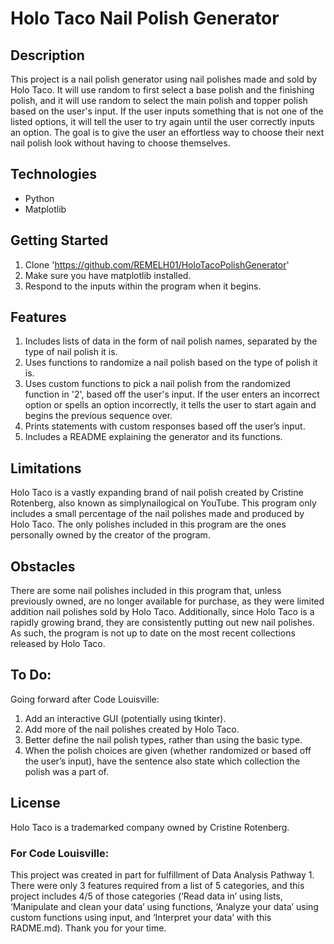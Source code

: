 # Holo Taco Nail Polish Generator 

## Description 
This project is a nail polish generator using nail polishes made and sold by Holo Taco. It will use random to first select a base polish and the finishing polish, and it will use random to select the main polish and topper polish based on the user's input. If the user inputs something that is not one of the listed options, it will tell the user to try again until the user correctly inputs an option. The goal is to give the user an effortless way to choose their next nail polish look without having to choose themselves. 

## Technologies 
- Python 
- Matplotlib

## Getting Started 
1. Clone 'https://github.com/REMELH01/HoloTacoPolishGenerator' 
2. Make sure you have matplotlib installed.
3. Respond to the inputs within the program when it begins. 

## Features 
1. Includes lists of data in the form of nail polish names, separated by the type of nail polish it is. 
2. Uses functions to randomize a nail polish based on the type of polish it is. 
3. Uses custom functions to pick a nail polish from the randomized function in '2', based off the user's input. If the user enters an incorrect option or spells an option incorrectly, it tells the user to start again and begins the previous sequence over. 
4. Prints statements with custom responses based off the user’s input.  
5. Includes a README explaining the generator and its functions. 

## Limitations 
Holo Taco is a vastly expanding brand of nail polish created by Cristine Rotenberg, also known as simplynailogical on YouTube. This program only includes a small percentage of the nail polishes made and produced by Holo Taco. The only polishes included in this program are the ones personally owned by the creator of the program. 

## Obstacles 
There are some nail polishes included in this program that, unless previously owned, are no longer available for purchase, as they were limited addition nail polishes sold by Holo Taco. Additionally, since Holo Taco is a rapidly growing brand, they are consistently putting out new nail polishes. As such, the program is not up to date on the most recent collections released by Holo Taco. 

## To Do:
Going forward after Code Louisville: 
1. Add an interactive GUI (potentially using tkinter). 
2. Add more of the nail polishes created by Holo Taco. 
3. Better define the nail polish types, rather than using the basic type. 
4. When the polish choices are given (whether randomized or based off the user’s input), have the sentence also state which collection the polish was a part of. 

## License  
Holo Taco is a trademarked company owned by Cristine Rotenberg. 

### For Code Louisville: 
This project was created in part for fulfillment of Data Analysis Pathway 1. There were only 3 features required from a list of 5 categories, and this project includes 4/5 of those categories (‘Read data in’ using lists, ‘Manipulate and clean your data’ using functions, ‘Analyze your data’ using custom functions using input, and ‘Interpret your data’ with this RADME.md). Thank you for your time. 